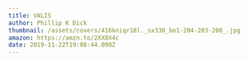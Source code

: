 ```yaml
---
title: VALIS
author: Phillip K Dick
thumbnail: /assets/covers/416kniqr18l._sx330_bo1-204-203-200_.jpg
amazon: https://amzn.to/2XX8X4c
date: 2019-11-22T19:08:44.090Z
---
```

